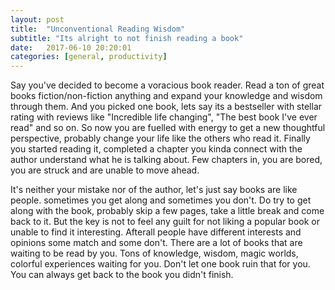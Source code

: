 ```yaml
---
layout: post
title:  "Unconventional Reading Wisdom"
subtitle: "Its alright to not finish reading a book"
date:   2017-06-10 20:20:01
categories: [general, productivity]
---
```



Say you've decided to become a voracious book reader. Read a ton of great books fiction/non-fiction anything and expand your knowledge and wisdom through them. And you picked one book, lets say its a bestseller with stellar rating with reviews like "Incredible life changing", "The best book I've ever read" and so on. So now you are fuelled with energy to get a new thoughtful perspective, probably change your life like the others who read it. Finally you started reading it, completed a chapter you kinda connect with the author understand what he is talking about. Few chapters in, you are bored, you are struck and are unable to move ahead.

It's neither your mistake nor of the author, let's just say books are like people. sometimes you get along and sometimes you don't.  Do try to get along with the book, probably skip a few pages, take a little break and come back to it. But the key is not to feel any guilt for not liking a popular book or unable to find it interesting. Afterall people have different interests and opinions some match and some don't.
There are a lot of books that are waiting to be read by you. Tons of knowledge, wisdom, magic worlds, colorful experiences waiting for you. Don't  let one book ruin that for you. 
You can always get back to the book you didn't finish.

